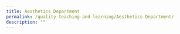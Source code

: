 ```yaml
---
title: Aesthetics Department
permalink: /quality-teaching-and-learning/Aesthetics-Department/
description: ""
---
```


